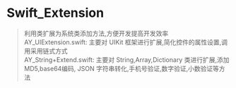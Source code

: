 # Swift_Extension
> 利用类扩展为系统类添加方法,方便开发提高开发效率  
> AY_UIExtension.swift: 主要对 UIKit 框架进行扩展,简化控件的属性设置,调用采用链式方式  
> AY_String+Extend.swift: 主要对 String,Array,Dictionary 类进行扩展,添加 MD5,base64编码, JSON 字符串转化,手机号验证,数字验证,小数验证等方法
